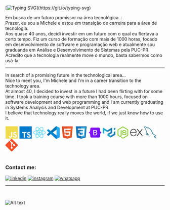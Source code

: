 [![Typing SVG](https://readme-typing-svg.herokuapp.com?font=Roboto&size=25&duration=5050&color=F70E0E&background=FDFDFD00&lines=The+technology+moves+the+world...)](https://git.io/typing-svg)

Em busca de um futuro promissor na área tecnológica...
<br>
Prazer, eu sou a Michele e estou em transição de carreira para a área de tecnologia. <br>
Aos quase 40 anos, decidi investir em um futuro com o qual eu flertava a certo tempo. Fiz um curso de formação com mais de 1000 horas, focado em desenvolvimento de software e programação web e atualmente sou graduanda em Análise e Desenvolvimento de Sistemas pela PUC-PR.
<br>
Acredito que a tecnologia realmente move o mundo, basta sabermos como usá-la.
<hr>
In search of a promising future in the technological area...
<br>
Nice to meet you, I'm Michele and I'm in a career transition to the technology area. <br>
At almost 40, I decided to invest in a future I had been flirting with for some time. I took a training course with more than 1000 hours, focused on software development and web programming and I am currently graduating in Systems Analysis and Development at PUC-PR.
<br>
I believe that technology really moves the world, if we just know how to use it.
<br>
<br>

<div style="display: inline_block" align="">
    <img align="center" alt="" height="40em" width="40em" src="https://raw.githubusercontent.com/devicons/devicon/master/icons/javascript/javascript-plain.svg">
    <img align="center" alt="" height="40em" width="40em" src="https://raw.githubusercontent.com/devicons/devicon/master/icons/typescript/typescript-plain.svg">
    <img align="center" alt="" height="40em" width="40em" src="https://raw.githubusercontent.com/devicons/devicon/master/icons/react/react-original.svg">
    <img align="center" alt="" height="40em" width="40em" src="https://raw.githubusercontent.com/devicons/devicon/master/icons/vscode/vscode-original.svg">
    <img align="center" alt="" height="40em" width="40em" src="https://raw.githubusercontent.com/devicons/devicon/master/icons/html5/html5-original.svg">
    <img align="center" alt="" height="40em" width="40em" src="https://raw.githubusercontent.com/devicons/devicon/master/icons/css3/css3-original.svg">
    <img align="center" alt="" height="40em" width="40em" src="https://raw.githubusercontent.com/devicons/devicon/master/icons/bootstrap/bootstrap-original.svg">
    <img align="center" alt="" height="40em" width="40em" src="https://raw.githubusercontent.com/devicons/devicon/master/icons/materialui/materialui-original.svg">
    <img align="center" alt="" height="40em" width="40em" src="https://raw.githubusercontent.com/devicons/devicon/master/icons/nodejs/nodejs-original.svg">
    <img align="center" alt="" height="40em" width="40em" src="https://raw.githubusercontent.com/devicons/devicon/master/icons/express/express-original.svg">
    <img align="center" alt="" height="40em" width="40em" src="https://raw.githubusercontent.com/devicons/devicon/master/icons/mysql/mysql-original.svg">
    <img align="center" alt="" height="40em" width="40em" src="https://raw.githubusercontent.com/devicons/devicon/master/icons/git/git-original.svg">
</div>
    <br>

<!-- ![HTML](https://img.shields.io/badge/HTML5-E34F26?style=for-the-badge&logo=html5&logoColor=white)&nbsp;
![CSS](https://img.shields.io/badge/CSS3-1572B6?style=for-the-badge&logo=css3&logoColor=white)&nbsp;
![JavaScript](https://img.shields.io/badge/JavaScript-F7DF1E?style=for-the-badge&logo=javascript&logoColor=black)&nbsp;
![GitHub](https://img.shields.io/badge/GitHub-100000?style=for-the-badge&logo=github&logoColor=white)&nbsp;
![TypeScript](https://img.shields.io/badge/TypeScript-007ACC?style=for-the-badge&logo=typescript&logoColor=white)&nbsp;
![React](https://img.shields.io/badge/React-20232A?style=for-the-badge&logo=react&logoColor=61DAFB)&nbsp;
![Node.JS](https://img.shields.io/badge/Node.js-43853D?style=for-the-badge&logo=node.js&logoColor=white)&nbsp;
![Bootstrap](https://img.shields.io/badge/Bootstrap-563D7C?style=for-the-badge&logo=bootstrap&logoColor=white)&nbsp;
![MaterialUI](	https://img.shields.io/badge/Material--UI-0081CB?style=for-the-badge&logo=material-ui&logoColor=white)&nbsp;
![Visual Studio Code](https://img.shields.io/badge/Visual_Studio_Code-0078D4?style=for-the-badge&logo=visual%20studio%20code&logoColor=white)&nbsp; -->

<div>
    <h3>Contact me:</h3>
     <a href="https://www.linkedin.com/in/micheleladanivski84/"><img src="https://img.shields.io/badge/LinkedIn-0077B5?style=for-the-badge&logo=linkedin&logoColor=white" alt="linkedin" width="100px"></a>
     <a href="https://www.instagram.com/mikarumi_art/"><img src="https://img.shields.io/badge/Instagram-E4405F?style=for-the-badge&logo=instagram&logoColor=white" alt="instagram" width="113px"></a>
     <a href="https://api.whatsapp.com/send?phone=5541992447523"><img src="https://img.shields.io/badge/WhatsApp-25D366?style=for-the-badge&logo=whatsapp&logoColor=white" alt="whatsapp" width="107px"></a>
</div>
<hr>
<!-- <div>
    <img src="assets/sewa-rumah-nak-baya-bile.gif" alt="repeat" width="375px" srcset="">
</div> -->
<br>

![Alt text](https://spotify-recently-played-readme.vercel.app/api?user=22nkhb6bhi6fxrzgbcb65xdia)
  

